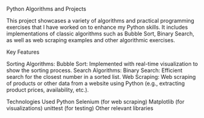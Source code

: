 Python Algorithms and Projects

This project showcases a variety of algorithms and practical programming exercises that I have
worked on to enhance my Python skills. It includes implementations of classic algorithms such as
Bubble Sort, Binary Search, as well as web scraping examples and other algorithmic exercises.

Key Features

Sorting Algorithms:
Bubble Sort: Implemented with real-time visualization to show the sorting process.
Search Algorithms:
Binary Search: Efficient search for the closest number in a sorted list.
Web Scraping:
Web scraping of products or other data from a website using Python (e.g., extracting product prices, availability, etc.).

Technologies Used
Python
Selenium (for web scraping)
Matplotlib (for visualizations)
unittest (for testing)
Other relevant libraries
